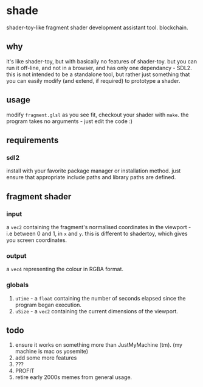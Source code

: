 # shade
shader-toy-like fragment shader development assistant tool. blockchain.

## why
it's like shader-toy, but with basically no features of shader-toy. but you can run it off-line, and not in a browser, and has only one dependancy - SDL2. this is not intended to be a standalone tool, but rather just something that you can easily modify (and extend, if required) to prototype a shader.

## usage
modify `fragment.glsl` as you see fit, checkout your shader with `make`. the program takes no arguments - just edit the code :)

## requirements
### sdl2
install with your favorite package manager or installation method. just ensure that appropriate include paths and library paths are defined.

## fragment shader
### input
a `vec2` containing the fragment's normalised coordinates in the viewport - i.e between 0 and 1, in `x` and `y`. this is different to shadertoy, which gives you screen coordinates.

### output
a `vec4` representing the colour in RGBA format.

### globals
1. `uTime` - a `float` containing the number of seconds elapsed since the program began execution.
2. `uSize` - a `vec2` containing the current dimensions of the viewport.

## todo
1. ensure it works on something more than JustMyMachine (tm). (my machine is mac os yosemite)
1. add some more features
1. ???
1. PROFIT
1. retire early 2000s memes from general usage.
